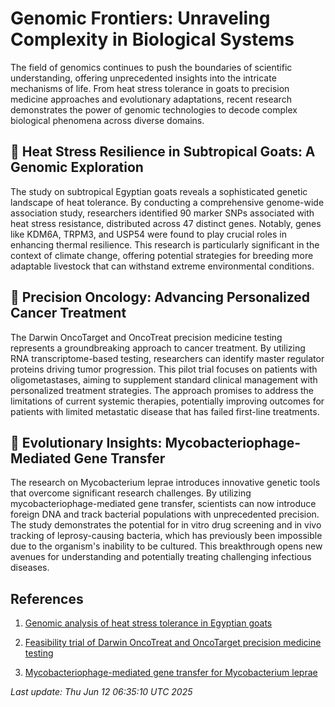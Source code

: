 # Genomic Frontiers: Unraveling Complexity in Biological Systems

The field of genomics continues to push the boundaries of scientific understanding, offering unprecedented insights into the intricate mechanisms of life. From heat stress tolerance in goats to precision medicine approaches and evolutionary adaptations, recent research demonstrates the power of genomic technologies to decode complex biological phenomena across diverse domains.

## 🐐 Heat Stress Resilience in Subtropical Goats: A Genomic Exploration

The study on subtropical Egyptian goats reveals a sophisticated genetic landscape of heat tolerance. By conducting a comprehensive genome-wide association study, researchers identified 90 marker SNPs associated with heat stress resistance, distributed across 47 distinct genes. Notably, genes like KDM6A, TRPM3, and USP54 were found to play crucial roles in enhancing thermal resilience. This research is particularly significant in the context of climate change, offering potential strategies for breeding more adaptable livestock that can withstand extreme environmental conditions.

## 🧬 Precision Oncology: Advancing Personalized Cancer Treatment

The Darwin OncoTarget and OncoTreat precision medicine testing represents a groundbreaking approach to cancer treatment. By utilizing RNA transcriptome-based testing, researchers can identify master regulator proteins driving tumor progression. This pilot trial focuses on patients with oligometastases, aiming to supplement standard clinical management with personalized treatment strategies. The approach promises to address the limitations of current systemic therapies, potentially improving outcomes for patients with limited metastatic disease that has failed first-line treatments.

## 🧪 Evolutionary Insights: Mycobacteriophage-Mediated Gene Transfer

The research on Mycobacterium leprae introduces innovative genetic tools that overcome significant research challenges. By utilizing mycobacteriophage-mediated gene transfer, scientists can now introduce foreign DNA and track bacterial populations with unprecedented precision. The study demonstrates the potential for in vitro drug screening and in vivo tracking of leprosy-causing bacteria, which has previously been impossible due to the organism's inability to be cultured. This breakthrough opens new avenues for understanding and potentially treating challenging infectious diseases.

## References

1. [Genomic analysis of heat stress tolerance in Egyptian goats](https://pubmed.ncbi.nlm.nih.gov/40500699)

2. [Feasibility trial of Darwin OncoTreat and OncoTarget precision medicine testing](https://pubmed.ncbi.nlm.nih.gov/40498747)

3. [Mycobacteriophage-mediated gene transfer for Mycobacterium leprae](https://pubmed.ncbi.nlm.nih.gov/40498449)

*Last update: Thu Jun 12 06:35:10 UTC 2025*
